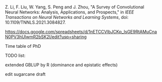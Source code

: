 Z. Li, F. Liu, W. Yang, S. Peng and J. Zhou, "A Survey of Convolutional Neural Networks: Analysis, Applications, and Prospects," in *IEEE Transactions on Neural Networks and Learning Systems*, doi: 10.1109/TNNLS.2021.3084827.

https://docs.google.com/spreadsheets/d/1nETCCVlbJCKp_IsGE9RtAMuCnaN0PV3hUlwmR2bSK2I/edit?usp=sharing

Time table of PhD

TODO list:

extended GBLUP by R (dominance and epistatic effects)

edit sugarcane draft